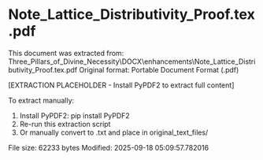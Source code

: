 # Note_Lattice_Distributivity_Proof.tex.pdf

This document was extracted from: Three_Pillars_of_Divine_Necessity\DOCX\enhancements\Note_Lattice_Distributivity_Proof.tex.pdf
Original format: Portable Document Format (.pdf)

[EXTRACTION PLACEHOLDER - Install PyPDF2 to extract full content]

To extract manually:
1. Install PyPDF2: pip install PyPDF2
2. Re-run this extraction script  
3. Or manually convert to .txt and place in original_text_files/

File size: 62233 bytes
Modified: 2025-09-18 05:09:57.782016
